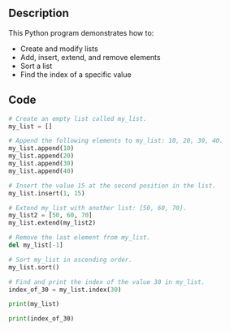 ## Description
This Python program demonstrates how to:
- Create and modify lists
- Add, insert, extend, and remove elements
- Sort a list
- Find the index of a specific value

## Code
```python
# Create an empty list called my_list.
my_list = []

# Append the following elements to my_list: 10, 20, 30, 40.
my_list.append(10)
my_list.append(20)
my_list.append(30)
my_list.append(40)

# Insert the value 15 at the second position in the list.
my_list.insert(1, 15)

# Extend my_list with another list: [50, 60, 70].
my_list2 = [50, 60, 70]
my_list.extend(my_list2)

# Remove the last element from my_list.
del my_list[-1]

# Sort my_list in ascending order.
my_list.sort()

# Find and print the index of the value 30 in my_list.
index_of_30 = my_list.index(30)

print(my_list)

print(index_of_30)
